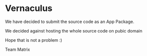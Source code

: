 # Vernaculus

We have decided to submit the source code as an App Package.

We decided against hosting the whole source code on pubic domain

Hope that is not a problem :)

Team Matrix
